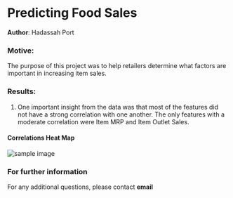 # Predicting Food Sales

**Author**: Hadassah Port

### Motive:

The purpose of this project was to help retailers determine what factors are important in increasing item sales.

### Results:

1. One important insight from the data was that most of the features did not have a strong correlation with one another. The only features with a moderate correlation were Item MRP and Item Outlet Sales. 

#### Correlations Heat Map
![sample image](corr.png)



### For further information


For any additional questions, please contact **email**
